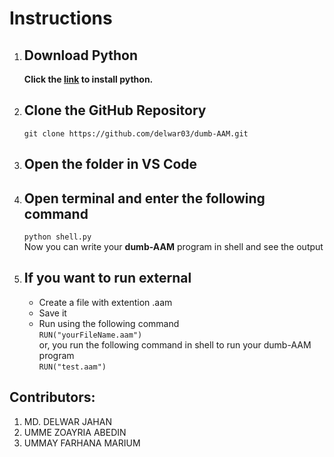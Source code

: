 # Instructions

1. ## Download Python
    **Click the [link](https://www.python.org/downloads/) to install python.**

2. ## Clone the GitHub Repository
    `git clone https://github.com/delwar03/dumb-AAM.git`

3. ## Open the folder in VS Code
4. ## Open terminal and enter the following command
    `python shell.py`  
    Now you can write your **dumb-AAM** program in shell and see the output
5. ## If you want to run external
    - Create a file with extention .aam
    - Save it
    - Run using the following command  
    `RUN("yourFileName.aam")`  
    or, you run the following command in shell to run your dumb-AAM program  
    `RUN("test.aam")`


## Contributors:

1. MD. DELWAR JAHAN
2. UMME ZOAYRIA ABEDIN
3. UMMAY FARHANA MARIUM
